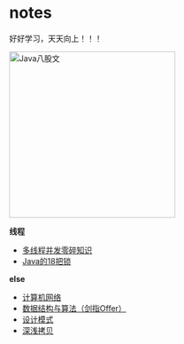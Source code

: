 # notes

好好学习，天天向上！！！

<img src="https://cdn.jsdelivr.net/gh/YiENx1205/cloudimgs/notes/eight-legged_essay.png" alt="Java八股文" width=300px>

**线程**

- [多线程并发零碎知识](./docs/thread/多线程并发.md)
- [Java的18把锁](./docs/thread/图解Java中那18把锁.md)

**else**

- [计算机网络](./docs/计算机网络.md)
- [数据结构与算法（剑指Offer）](./docs/code/TOC.md)
- [设计模式](./docs/设计模式.md)
- [深浅拷贝](https://blog.csdn.net/riemann_/article/details/87217229)
